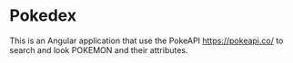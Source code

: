 # Pokedex
This is an Angular application that use the PokeAPI https://pokeapi.co/ to search and look POKEMON and their attributes.
